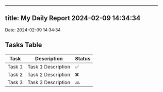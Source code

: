 
---
title: My Daily Report 2024-02-09 14:34:34
---

Date: 2024-02-09 14:34:34

## Tasks Table

| Task | Description | Status |
|------|-------------|--------|
| Task 1 | Task 1 Description | ✅ |
| Task 2 | Task 2 Description | ❌ |
| Task 3 | Task 3 Description | 🔜 |
